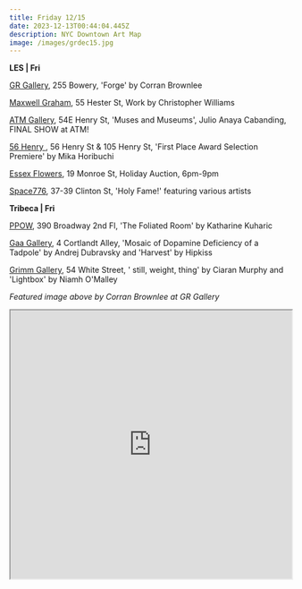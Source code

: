 ```yaml
---
title: Friday 12/15
date: 2023-12-13T00:44:04.445Z
description: NYC Downtown Art Map
image: /images/grdec15.jpg
---
```

**L﻿ES | Fri**

[GR Gallery](https://www.gr-gallery.com/exhibitions/forge/), 255 Bowery, 'Forge' by Corran Brownlee

[Maxwell Graham](https://maxwellgraham.biz/), 55 Hester St, Work by Christopher Williams

[ATM Gallery](http://atmgallery.nyc), 54E Henry St, 'Muses and Museums', Julio Anaya Cabanding, FINAL SHOW at ATM!

[56 Henry ](https://56henry.nyc/exhibitions/fine-art-show-award-ceremony-and-celebration/), 56 Henry St & 105 Henry St, 'First Place Award Selection Premiere' by Mika Horibuchi

[Essex Flowers](https://essexflowers.us/), 19 Monroe St, Holiday Auction, 6pm-9pm

[Space776](https://www.space776.com/holy-fame), 37-39 Clinton St, 'Holy Fame!' featuring various artists

**T﻿ribeca | Fri**

[PPOW](https://www.ppowgallery.com/exhibitions), 390 Broadway 2nd Fl, 'The Foliated Room' by Katharine Kuharic

[Gaa Gallery](https://www.gaa-gallery.com/), 4 Cortlandt Alley, 'Mosaic of Dopamine Deficiency of a Tadpole' by Andrej Dubravsky and 'Harvest' by Hipkiss

[G﻿rimm Gallery](https://grimmgallery.com/), 54 White Street, ' still, weight, thing' by Ciaran Murphy and 'Lightbox' by Niamh O'Malley

*F﻿eatured image above by Corran Brownlee at GR Gallery*

<iframe src="https://www.google.com/maps/d/u/1/embed?mid=1QPVLrmSZdxVr041441l7I7q-ahZosIc&ehbc=2E312F" width="100%" height="480"></iframe>